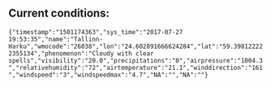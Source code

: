 ## Current conditions: 
 ``` {"timestamp":"1501174363","sys_time":"2017-07-27 19:53:35","name":"Tallinn-Harku","wmocode":"26038","lon":"24.602891666624284","lat":"59.398122222355134","phenomenon":"Cloudy with clear spells","visibility":"20.0","precipitations":"0","airpressure":"1004.3","relativehumidity":"72","airtemperature":"21.1","winddirection":"161","windspeed":"3","windspeedmax":"4.7","NA":"","NA":""} ```
